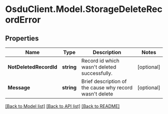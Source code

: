 # OsduClient.Model.StorageDeleteRecordError
## Properties

Name | Type | Description | Notes
------------ | ------------- | ------------- | -------------
**NotDeletedRecordId** | **string** | Record id which wasn&#39;t deleted successfully. | [optional] 
**Message** | **string** | Brief description of the cause why record wasn&#39;t delete | [optional] 

[[Back to Model list]](../README.md#documentation-for-models) [[Back to API list]](../README.md#documentation-for-api-endpoints) [[Back to README]](../README.md)

